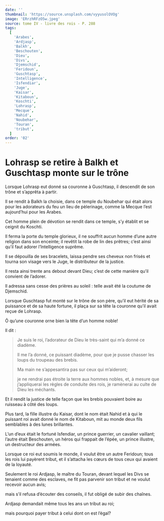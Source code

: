 ```yaml
---
date: ''
thumbnail: 'https://source.unsplash.com/vyyusolOVOg'
image: 'ERrzhRFzO5w.jpeg'
source: tome IV - livre des rois - P. 288
tags:
  [
    'Arabes',
    'Ardjasp',
    'Balkh',
    'Beschouten',
    'Dieu',
    'Divs',
    'Djemschid',
    'Feridoun',
    'Guschtasp',
    'Intelligence',
    'Isfendiar',
    'Juge',
    'Kaisar',
    'Kitaboun',
    'Koschti',
    'Lohrasp',
    'Mecque',
    'Nahid',
    'Noubehar',
    'Touran',
    'tribut',
  ]
order: '02'
---
```


# Lohrasp se retire à Balkh et Guschtasp monte sur le trône

Lorsque Lohrasp eut donné sa couronne à Guschtasp, il descendit de son trône et s’apprêta à partir.

Il se rendit à Balkh la choisie, dans ce temple du Noubehar qui était alors pour les adorateurs du feu un lieu de pèlerinage, comme la Mecque l’est aujourd’hui pour les Arabes.

Cet homme plein de dévotion se rendit dans ce temple, s’y établit et se ceignit du Koschti.

Il ferma la porte du temple glorieux, il ne souffrit aucun homme d’une autre religion dans son enceinte; il revêtit la robe de lin des prêtres; c’est ainsi qu’il faut adorer l’Intelligence suprême.

Il se dépouilla de ses bracelets, laissa pendre ses cheveux non frisés et tourna son visage vers le Juge, le distributeur de la justice.

Il resta ainsi trente ans debout devant Dieu; c’est de cette manière qu’il convient de l’adorer.

Il adressa sans cesse des prières au soleil : telle avait été la coutume de Djemschid.

Lorsque Guschtasp fut monté sur le trône de son père, qu’il eut hérité de sa puissance et de sa haute fortune, il plaça sur sa tête la couronne qu’il avait reçue de Lohrasp.

Ô qu’une couronne orne bien la tête d’un homme noble!

Il dit :

> Je suis le roi, l’adorateur de Dieu le très-saint qui m’a donné ce diadème.
>
> Il me l’a donné, ce puissant diadème, pour que je pusse chasser les loups du troupeau des brebis.
>
> Ma main ne s’appesantira pas sur ceux qui m’aideront;
>
> je ne rendrai pas étroite la terre aux hommes nobles, et, à mesure que j’appliquerai les règles de conduite des rois, je ramènerai au culte de Dieu les méchants.

Et il rendit la justice de telle façon que les brebis pouvaient boire au ruisseau à côté des loups.

Plus tard, la fille illustre du Kaisar, dont le nom était Nahid et à qui le puissant roi avait donné le nom de Kitaboun, mit au monde deux fils semblables à des lunes brillantes.

L’un d’eux était le fortuné Isfendiar, un prince guerrier, un cavalier vaillant; l’autre était Beschouten, un héros qui frappait de l’épée, un prince illustre, un destructeur des armées.

Lorsque ce roi eut soumis le monde, il voulut être un autre Feridoun; tous les rois lui payèrent tribut, et il s’attacha les cœurs de tous ceux qui avaient de la loyauté.

Seulement le roi Ardjasp, le maître du Touran, devant lequel les Divs se tenaient comme des esclaves, ne fit pas parvenir son tribut et ne voulut recevoir aucun avis;

mais s’il refusa d’écouter des conseils, il fut obligé de subir des chaînes.

Ardjasp demandait même tous les ans un tribut au roi;

mais pourquoi payer tribut à celui dont on est l’égal?
